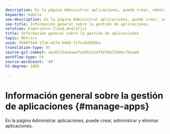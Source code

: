 ```yaml
---
description: En la página Administrar aplicaciones, puede crear, administrar y eliminar aplicaciones.
keywords: mobile
seo-description: En la página Administrar aplicaciones, puede crear, administrar y eliminar aplicaciones.
seo-title: Información general sobre la gestión de aplicaciones
solution: Experience Cloud,Analytics
title: Información general sobre la gestión de aplicaciones
topic: Metrics
uuid: 5949f549-172e-417e-b668-71fec628586a
translation-type: ht
source-git-commit: ae16f224eeaeefa29b2e1479270a72694c79aaa0
workflow-type: ht
source-wordcount: '45'
ht-degree: 100%

---
```



# Información general sobre la gestión de aplicaciones {#manage-apps}

En la página Administrar aplicaciones, puede crear, administrar y eliminar aplicaciones.
